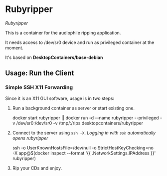 # Rubyripper
_Rubyripper_

This is a container for the audiophile ripping application.

It needs access to /dev/sr0 device and run as privileged container at the moment.

It's based on __DesktopContainers/base-debian__

## Usage: Run the Client

### Simple SSH X11 Forwarding

Since it is an X11 GUI software, usage is in two steps:
  1. Run a background container as server or start existing one.

        docker start rubyripper || docker run -d --name rubyripper --privileged -v /dev/sr0:/dev/sr0 -v /tmp/:/rips desktopcontainers/rubyripper
        
  2. Connect to the server using `ssh -X`. 
     _Logging in with `ssh` automatically opens rubyripper_

        ssh -o UserKnownHostsFile=/dev/null -o StrictHostKeyChecking=no \
        -X app@$(docker inspect --format '{{ .NetworkSettings.IPAddress }}' rubyripper)
        
  3. Rip your CDs and enjoy.
